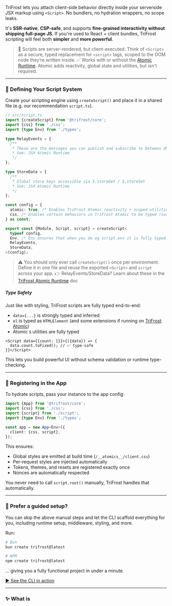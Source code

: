 TriFrost lets you attach client-side behavior directly inside your serverside JSX markup using `<Script>`. No bundlers, no hydration wrappers, no scope leaks.

It's **SSR-native**, **CSP-safe**, and supports **fine-grained interactivity without shipping full-page JS**. If you're used to React + client bundles, TriFrost scripting will feel both **simpler** and **more powerful**.

> 🔄 Scripts are server-rendered, but client-executed. Think of `<Script>` as a secure, typed replacement for `<script>` tags, scoped to the DOM node they’re written inside.
> ✅ Works with or without the [Atomic Runtime](/docs/jsx-atomic). Atomic adds reactivity, global state and utilities, but isn't required.

---

### 🧰 Defining Your Script System
Create your scripting engine using `createScript()` and place it in a shared file (e.g. our recommendation `script.ts`).
```typescript
// src/script.ts
import {createScript} from '@trifrost/core';
import {css} from './css';
import {type Env} from './types';

type RelayEvents = {
  /**
   * These are the messages you can publish and subscribe to between VMs
   * See: JSX Atomic Runtime
   */
};

type StoreData = {
  /**
   * Global store keys accessible via $.storeGet / $.storeSet
   * See: JSX Atomic Runtime
   */
};

const config = {
  atomic: true, /* Enables TriFrost Atomic reactivity + scoped utilities */
  css, /* Enables certain behaviors in TriFrost Atomic to be typed (such as $.cssVar and $.cssTheme) */
} as const;

export const {Module, Script, script} = createScript<
  typeof config,
  Env, /* Env ensures that when you do eg script.env it is fully typed */
  RelayEvents,
  StoreData,
>(config);
```

> ⚠️ You should only ever call `createScript()` once per environment. Define it in one file and reuse the exported `<Script>` and `script` across your app.
> 👉 RelayEvents/StoreData? Learn about these in the [TriFrost Atomic Runtime](/docs/jsx-atomic) doc

##### Type Safety
Just like with styling, TriFrost scripts are fully typed end-to-end:
- `data={...}` is strongly typed and inferred
- `el` is typed as `HTMLElement` (and some extensions if running on [TriFrost Atomic](/docs/jsx-atomic))
- Atomic `$` utilities are fully typed

```tsx
<Script data={{count: 1}}>{({data}) => {
  data.count.toFixed(); // ✅ type-safe
}}</Script>
```

This lets you build powerful UI without schema validation or runtime type-checking.

---

### 🚀 Registering in the App
To hydrate scripts, pass your instance to the app config:
```typescript
import {App} from '@trifrost/core';
import {css} from './css';
import {script} from './script';
import {type Env} from './types';

const app = new App<Env>({
  client: {css, script},
});
```

This ensures:
- Global styles are emitted at build time (`/__atomics__/client.css`)
- Per-request styles are injected automatically
- Tokens, themes, and resets are registered exactly once
- Nonces are automatically respected

You never need to call `script.root()` manually, TriFrost handles that automatically.

---

### 🧭 Prefer a guided setup?
You can skip the above manual steps and let the CLI scaffold everything for you, including runtime setup, middleware, styling, and more.

Run:
```bash
# Bun
bun create trifrost@latest

# NPM
npm create trifrost@latest
```

... giving you a fully functional project in under a minute.

[▶️ See the CLI in action](/docs/cli-quickstart)

---

### ✨ What is <Script>

The `<Script>` component is TriFrost’s universal way to attach logic to your HTML:

- ✅ Inline behavior via serialized function calls
- ✅ External script tags with full CSP/nonce support
- ✅ Built-in deduplication
- ✅ Optional **atomic reactivity** when using `atomic: true` in the config for createScript

👉 Learn about the [TriFrost Atomic Runtime](/docs/jsx-atomic) to craft reactive masterpieces.

### ✨ What is <Module>
The `<Module>` primitive is a sibling to `<Script>`, designed for global logic, cross-component coordination, and singleton behaviors.

Unlike `<Script>`, a `<Module>`:
- Is not bound to a DOM node (`el` is undefined)
- Can only appear **once** in a page render
- Runs as soon as the module system is ready
- Has access to `mod`, `data`, and `$` (the same powerful utilities as Script)

This makes it ideal for:
- Event listeners (e.g. `$subscribe('event')`)
- Modal/Notification systems
- Global logic like audio handling
- Coordinating page-wide effects
- Listening for app-wide broadcasts (like keyboard shortcuts, theme changes, or audio control)
```tsx
/* Example from the Atomic Arcade */
import {Module} from '~/script';

export function Modal () {
  const modal = css.use('f', 'fv', 'fa_c', 'fj_c', {
    position: 'absolute',
    top: 0,
    left: 0,
    right: 0,
    bottom: 0,
    backgroundColor: 'rgba(12, 18, 32, .75)',
    zIndex: 10,
  });

  const modalContent = css({
    position: 'relative',
    maxWidth: '50vw',
    maxHeight: '50vh',
  });

  return <Module name="modal" data={{modal, modalContent}}>{({mod, data, $}) => {
    let root:HTMLDivElement|null = null;

    function render (val:DocumentFragment) {
      clear();
      root = $.create('div', {
        attrs: {class: data.modal},
        children: [
          $.create('div', {
            attrs: {class: data.modalContent},
            children: [val],
          }),
        ],
      });
      document.body.appendChild(root);
    }

    function clear () {
      if (root) root.remove();
      root = null;
    }

    /* Listen for modal open */
    mod.$subscribe('modal:open', async ({frag}) => {
      if (root) root.remove();

      const res = await $.fetch<DocumentFragment>(frag);
      if (res.ok && res.content) render(res.content);
    });

    /* Listen for modal close event */
    mod.$subscribe('modal:close', () => clear());
  }}</Module>;
}
```

Just like `<Script>`, `data={...}` is fully typed and passed into the body, and Atomic features work the same way.

##### What’s provided?
Inside a `<Module>`, your function receives:
- `mod`: Relay object with `$publish`, `$subscribe`, etc.
- `data`: The initial props passed via `data={...}` (reactive if [Atomic](/docs/jsx-atomic) is enabled)
- `$`: All scoped [Atomic](/docs/jsx-atomic) utilities (like in `<Script>`)

##### Notes
- Modules must define a `name` (e.g. `name="modal"`).
- Modules are deemed **singletons**. You cannot render the same module multiple times on the same page, only the first will execute.
- Modules are ideal for global listeners, bridge layers, effects, modals, etc.

Want more reactive power? Pair `<Module>` with the [Atomic Runtime](/docs/jsx-atomic) and unlock full pubsub, store, and signal sync.

---

### ⚙️ External Scripts
If you pass a `src` prop, the script is rendered as a normal `<script>` tag:
```tsx
<Script src="https://cdn.example.com/foo.js" defer />

// Renders as:
<script nonce="abc123" src="https://cdn.example.com/foo.js" defer></script>
```

All standard script attributes are supported (src, type, async, defer, ...), and the tag will be rendered directly into the HTML.

---

### 🧠 Inline Scripts
You can also use `<Script>` to bind behaviors directly to elements during hydration.
```tsx
<button type="button">
  Click Me
  <Script>{({el}) => {
    el.addEventListener('click', () => {
      alert('Clicked!');
    });
  }}</Script>
</button>
```

This script is serialized at render time, registered with a unique hash, and re-attached to matching DOM nodes on the client via `data-tfhf="..."`.

##### How: Hydration Model
TriFrost scripts **run only on the client**, but are defined alongside your markup on the server.

When JSX is rendered on the server, your script function is:
- Captured as a string
- Hashed and registered
- Injected into a hydration payload

On the client, this payload:
- Locates the target node (via `data-tfhf`)
- Re-attaches the function and invokes it with `{el, data, $}`

> 🧠 Your function **does not run during SSR**. It is serialized as code, not executed.

This means:
- You can write `el.addEventListener(...)` as if you were in a `<script>` tag
- You cannot access `ctx`, `request`, or anything server-bound inside `<Script>`
- `data` is your bridge from SSR to client

### What's passed to Script?
Each inline script receives:

**el: HTMLElement**
The DOM element the script is bound to.

```tsx
<div>
  <Script>{({el}) => { /* el here is the div */
    ...
  }}</Script>
</div>
```

**data: object**
The `data={...}` you passed to the script. Writable. Not reactive by default (unless Atomic is enabled).

🧬 Data is fully typed, TypeScript will infer the shape of your `data` object and reflect it in the script body.

Example:
```tsx
<div>
  <Script data={{count: 42}}>{({el, data}) => {
    /* data here is {count: 42} and auto-typed as {count:number} */
  }}</Script>
</div>
```

✅ This gives you end-to-end type safety from SSR → client, **without manual casts or schema validation**.

**$: Atomic Utils**
A set of scoped, DOM-safe utilities:
- `$.on`, `$.once`, `$.fire` for events
- `$.query`, `$.clear` for DOM traversal
- `$.storeSet`, `$.storeGet` for global store state
- `$.uid`, `$.eq`, `$.sleep`, `$.fetch`, etc.

```tsx
<button type="button">
  Click Me
  <Script>{({el, $}) => {
    $.on(el, 'click', () => alert('Clicked!'));
  }}</Script>
</button>
```

See [JSX Atomic Runtime](/docs/jsx-atomic) for the full list.

---

### ⚡ Instant Execution Scripts
When using `<Script>` with a **function that takes no arguments**, TriFrost optimizes it by **inlining the logic directly into the HTML**:
```tsx
<Script>{() => {
  console.log('Inline script ran immediately');
}}</Script>
```

This is:
- ✅ Instant: no need to wait for the script engine
- ✅ CSP-safe: nonce is automatically applied
- ✅ Great for meta-level logic, e.g. setting theme or firing analytics

> 💡 Think of this as a safer, scoped `<script>` tag, but written inline with full TypeScript support.

Under the hood, this produces:
```html
<script nonce="abc123">(function(){console.log("Inline script ran immediately")})();</script>
```

This behavior is **only enabled for scripts with no arguments**:
```tsx
<Script>{() => { ... }}</Script> // ✅ inlined
<Script>{({el}) => { ... }}</Script> // ❌ not inlined, handled via hydration
```
This means you get instant execution **only when no DOM binding is needed**, perfect for boot-time setup, cookie flags, or third-party hooks.

For example:
```tsx
/* Theme detection */
<Script>
  {() => {
    const saved = localStorage.getItem('theme');
    const preferred = window.matchMedia('(prefers-color-scheme: dark)').matches ? 'dark' : 'light';
    document.documentElement.setAttribute('data-theme', saved || preferred);
  }}
</Script>
```
```tsx
/* Locale detection */
<Script>
  {() => {
    const locale = navigator.language?.startsWith('fr') ? 'fr' : 'en';
    document.documentElement.setAttribute('data-lang', locale);
  }}
</Script>
```

---

### Examples
##### Class Toggle
Toggle a class on click:
```tsx
<Script>{({el}) => {
  el.addEventListener('click', () => {
    el.classList.toggle('active');
  });
}}</Script>
```
Whats happening here:
- You can bind this to any node, including SVG or custom elements.
- No framework bindings or runtime needed.

##### Toggle with Data
Track and mutate open state in-place:
```tsx
<div>
  <span>Toggle Visibility</span>
  <Script data={{open: false}}>{({el, data}) => {
    el.addEventListener('click', () => {
      data.open = !data.open;
      el.setAttribute('aria-expanded', String(data.open));
    });
  }}</Script>
</div>
```
Whats happening here:
- Uses data.open to track local state.
- Updates aria-expanded attribute accordingly.
- Great for dropdowns, modals, etc.

##### Debounce (Atomic)
```tsx
<Script>{({el, $}) => {
  $.on(el, 'input', $.debounce(() => {
    console.log('Typing stopped');
  }, 300));
}}</Script>
```
Whats happening here:
- Uses the `$.debounce()` utility
- Triggers only after user finishes typing

##### Reactive form (Atomic)
```tsx
<form>
  <fieldset>
    <legend>Type</legend>
    <label><input type="radio" name="type" value="all" /> All</label>
    <label><input type="radio" name="type" value="blog" /> Blog</label>
    <label><input type="radio" name="type" value="release" /> Release</label>
  </fieldset>

  <fieldset>
    <legend>By Month</legend>
    <label><input type="radio" name="month" value="all" /> All</label>
    <label><input type="radio" name="month" value="2025-06" /> June 2025</label>
    <label><input type="radio" name="month" value="2025-05" /> May 2025</label>
  </fieldset>

  <Script data={{filters: {type: 'all', month: 'all'}}}>
    {({data, $}) => {
      data.$bind('filters.type', 'input[name="type"]');
      data.$bind('filters.month', 'input[name="month"]');

      data.$watch('filters', async () => {
        const res = await $.fetch<DocumentFragment>('/filter-news', {
          method: 'POST',
          body: data.filters,
        });

        if (res.ok && res.content) {
          document.getElementById('news-list')?.replaceWith(res.content);
        }
      });
    }}
  </Script>
</form>

<div id="news-list">
  <!-- Server-rendered list gets replaced here -->
</div>
```
Whats happening here:
- `data`: Holds the form's reactive state (`filters.type`, `filters.month`)
- `data.$bind`: Connects `data.filters` keys to DOM input values
- `data.$watch`: Triggers whenever the filters change
- `$.fetch(...)`: Makes a POST request with current filters (the endpoint returns HTML)
- `res.content`: Replaces the news list with the updated HTML fragment

This pattern is great for:
- News/blog filtering
- Product category filters
- Interactive search UIs
- Pagination triggers

And is exactly how the news section filter on this website works 🤓

> Want another cool example? Check out this [Synth Background](https://github.com/trifrost-js/website/blob/main/src/components/atoms/SynthBackground.tsx) component (which is what you see if you scroll all the way down on this page on a desktop browser).

---

### 🛡 Security & CSP
TriFrost scripts:
- Respect `nonce` values from the context
- Scripts are safely serialized without `eval`
- Code and data payloads **are sandboxed** in an [IIFE](https://developer.mozilla.org/en-US/docs/Glossary/IIFE) to **prevent scope leakage**.

No runtime globals. No unsafe scopes.

---

### Best Practices
- ✅ Define script once with createScript()
- ✅ Co-locate behavior with elements

---

### TLDR
- Use `<Script>` to hydrate parent-node behavior
- Use `<Module>` for global components like modals, notifications, audio control, etc
- Supports inline or external `src`-based scripts
- Automatically handles CSP nonces
- Dedupes scripts and data at render time
- Co-locates behavior with components
- Requires `createScript()` factory for proper typing (eg: environment, events, store, ...)
- 🚫 Don’t call `createScript()` multiple times, define it in `script.css` and pass to App.

---

### Next Steps
To become a true TriFrost-Samurai:
- Learn about [JSX Atomic Runtime](/docs/jsx-atomic) for reactivity, stores, global pubsub and more
- Need a refresher on [JSX Basics](/docs/jsx-basics)?
- Take a technical dive into [JSX Fragments](/docs/jsx-fragments)?
- Or explore [styling with createCss](/docs/jsx-style-system)
